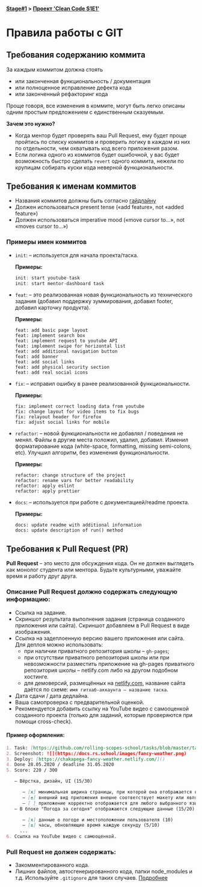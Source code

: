 #### [Stage#1](../../) > [Проект 'Clean Code S1E1'](../) 
# Правила работы с GIT

## Требования содержанию коммита

За каждым коммитом должна стоять

* или законченная функциональность / документация
* или полноценное исправление дефекта кода
* или законченный рефакторинг кода

Проще говоря, все изменения в коммите, могут быть легко описаны одним простым предложением с единственным сказуемым.

**Зачем это нужно?**

- Когда ментор будет проверять ваш Pull Request, ему будет проще пройтись по списку коммитов и проверить логику в каждом из них по отдельности, чем охватывать код всего приложения разом.
- Если логика одного из коммитов будет ошибочной, у вас будет возможность быстро сделать `revert` одного коммита, нежели по крупицам собирать куски кода неверной функциональности.

## Требования к именам коммитов

- Названия коммитов должны быть согласно [гайдлайну](https://www.conventionalcommits.org/en/v1.0.0/)
- Должен использоваться present tense («add feature», not «added feature»)
- Должен использоваться imperative mood («move cursor to...», not «moves cursor to...»)

### Примеры имен коммитов
*  `init`: – используется для начала проекта/таска. 

	**Примеры:**
	
	```js
	init: start youtube-task
	init: start mentor-dashboard task
	```

*  `feat`: – это реализованная новая функциональность из технического задания (добавил поддержку зуммирования, добавил footer, добавил карточку продукта). 

	**Примеры:**
	
	```
	feat: add basic page layout
	feat: implement search box 
	feat: implement request to youtube API
	feat: implement swipe for horizontal list
	feat: add additional navigation button
	feat: add banner
	feat: add social links
	feat: add physical security section
	feat: add real social icons
	```

* `fix`: – исправил ошибку в ранее реализованной функциональности. 

	**Примеры:**
	
	```
	fix: implement correct loading data from youtube
	fix: change layout for video items to fix bugs
	fix: relayout header for firefox
	fix: adjust social links for mobile
	```

* `refactor`: – новой функциональности не добавлял / поведения не менял. Файлы в другие места положил, удалил, добавил. Изменил форматирование кода (white-space, formatting, missing semi-colons, etc). Улучшил алгоритм, без изменения функциональности. 

	**Примеры:**
	
	```
	refactor: change structure of the project
	refactor: rename vars for better readability
	refactor: apply eslint
	refactor: apply prettier
	```

* `docs`: – используется при работе с документацией/readme проекта. 

	**Примеры:**
	
	```
	docs: update readme with additional information
	docs: update description of run() method
	```

## Требования к Pull Request (PR)

**Pull Request** – это место для обсуждения кода. Он не должен выглядеть как монолог студента или ментора. Будьте культурными, уважайте время и работу друг друга.

### Описание Pull Request должно содержать следующую информацию:
- Ссылка на задание.
- Скриншот результата выполнения задания (страница созданного приложения или сайта). Скриншот добавляем в Pull Request в виде изображения.
- Ссылка на задеплоенную версию вашего приложения или сайта. Для деплоя можно использовать:
	* при наличии приватного репозитория школы – `gh-pages`;
	* при отсутствии приватного репозитория школы или при невозможности разместить приложение на gh-pages приватного репозитория школы – netlify.com либо на другом подобном хостинге.
	* для демоверсий, размещённых на [netlify.com](netlify.com), название сайта даётся по схеме: `имя гитхаб-аккаунта – название таска`.
- Дата сдачи / дата дедлайна.
- Ваша самопроверка с предварительной оценкой.
- Рекомендуется добавить ссылку на YouTube видео с самооценкой созданного проекта (только для заданий, которые проверяются при помощи cross-check).

#### Пример оформления:

```markdown
1. Task: [https://github.com/rolling-scopes-school/tasks/blob/master/tasks/fancy-weather.md]()
2. Screenshot: ![](https://docs.rs.school/images/fancy-weather.png)
3. Deploy: [https://chakapega-fancy-weather.netlify.com/]()
4. Done 28.05.2020 / deadline 31.05.2020
5. Score: 220 / 300

   – Вёрстка, дизайн, UI (15/30)

      – [x] минимальная ширина страницы, при которой она отображается корректно – 320 рх (10)
      – [±] внешний вид приложения внешне соответствует макету или является его улучшенной версией (5/10)
      – [ ] приложение корректно отображается для любого выбранного языка (0)
   – В блоке "Погода за сегодня" отображаются следующие данные (15/20)

      – [x] данные о погоде и местоположении пользователя (10)
      – [±] часы, обновляющие время каждую секунду (5/10)
 	 ...
6. Ссылка на YouTube видео с самооценкой.
```

### Pull Request не должен содержать:

- Закомментированного кода.
- Лишних файлов, автосгенерированного кода, папки node_modules и т.д. Используйте `.gitignore` для таких случаев. [Подробнее](https://git-scm.com/docs/gitignore)
